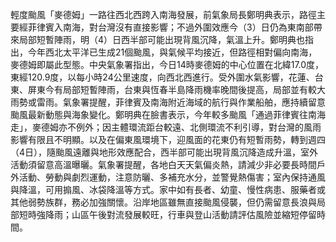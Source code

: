 輕度颱風「麥德姆」一路往西北西跨入南海發展，前氣象局長鄭明典表示，路徑主要經菲律賓入南海，對台灣沒有直接影響；不過外圍效應今（3）日仍為東南部帶來局部短暫陣雨，明（4）日西半部可能出現背風沉降，氣溫上升。鄭明典也指出，今年西北太平洋已生成21個颱風，與氣候平均接近，但路徑相對偏向南海，麥德姆即屬此型態。中央氣象署指出，今日14時麥德姆的中心位置在北緯17.0度，東經120.9度，以每小時24公里速度，向西北西進行。受外圍水氣影響，花蓮、台東、屏東今有局部短暫陣雨，台東與恆春半島降雨機率晚間後提高，局部並有較大雨勢或雷雨。氣象署提醒，菲律賓及南海附近海域的航行與作業船舶，應持續留意颱風最新動態與海象變化。鄭明典在臉書表示，今年較多颱風「通過菲律賓往南海走」，麥德姆亦不例外；因主體環流距台較遠、北側環流不利引導，對台灣的風雨影響有限且不明顯。以及在偏東風環境下，迎風面的花東仍有短暫雨勢，轉到週四（4日），隨颱風遠離與地形效應配合，西半部可能出現背風沉降造成升溫，室外活動須留意高溫曝曬。氣象署提醒，各地白天天氣偏炎熱，請減少非必要長時間戶外活動、勞動與劇烈運動，注意防曬、多補充水分，並警覺熱傷害；室內保持通風與降溫，可用搧風、冰袋降溫等方式。家中如有長者、幼童、慢性病患、服藥者或其他弱勢族群，務必加強關懷。沿岸地區雖無直接颱風侵襲，但仍需留意長浪與局部短時強降雨；山區午後對流發展較旺，行車與登山活動請評估風險並縮短停留時間。